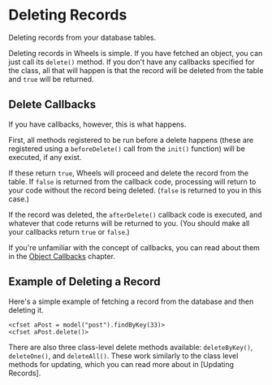 # Deleting Records

<p class="intro">Deleting records from your database tables.</p>

Deleting records in Wheels is simple. If you have fetched an object, you can just call its `delete()` method. If you don't have any callbacks specified for the class, all that will happen is that the record will be deleted from the table and `true` will be returned.

## Delete Callbacks

If you have callbacks, however, this is what happens.

First, all methods registered to be run before a delete happens (these are registered using a `beforeDelete()` call from the `init()` function) will be executed, if any exist.

If these return `true`, Wheels will proceed and delete the record from the table. If `false` is returned from the callback code, processing will return to your code without the record being deleted. (`false` is returned to you in this case.)

If the record was deleted, the `afterDelete()` callback code is executed, and whatever that code returns will be returned to you. (You should make all your callbacks return `true` or `false`.)

If you're unfamiliar with the concept of callbacks, you can read about them in the [Object Callbacks][1] chapter.

## Example of Deleting a Record

Here's a simple example of fetching a record from the database and then deleting it.

	<cfset aPost = model("post").findByKey(33)>
	<cfset aPost.delete()>

There are also three class-level delete methods available: `deleteByKey()`, `deleteOne()`, and `deleteAll()`. These work similarly to the class level methods for updating, which you can read more about in [Updating Records].

[1]: Object%20Callbacks.md
[2]: Updating%20Records.md